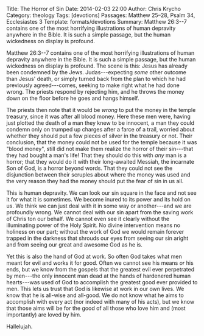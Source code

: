 Title: The Horror of Sin
Date: 2014-02-03 22:00
Author: Chris Krycho
Category: theology
Tags: [devotions]
Passages: Matthew 25–28, Psalm 34, Ecclesiastes 3
Template: formats/devotions
Summary: Matthew 26:3--7 contains one of the most horrifying illustrations of human depravity anywhere in the Bible. It is such a simple passage, but the human wickedness on display is profound.

Matthew 26:3--7 contains one of the most horrifying illustrations of human
depravity anywhere in the Bible. It is such a simple passage, but the human
wickedness on display is profound. The scene is this: Jesus has already been
condemned by the Jews. Judas---expecting *some* other outcome than Jesus' death,
or simply turned back from the plan to which he had previously agreed---comes,
seeking to make right what he had done wrong. The priests respond by rejecting
him, and he throws the money down on the floor before he goes and hangs himself.

The priests then note that it would be *wrong* to put the money in the temple
treasury, since it was after all blood money. Here these men were, having just
plotted the death of a man they knew to be innocent, a man they could condemn
only on trumped up charges after a farce of a trail, worried about whether they
should put a few pieces of silver in the treasury or not. Their conclusion, that
the money could not be used for the temple because it was "blood money", still
did not make them realize the horror of their sin---that they had bought a man's
life! That they should do this with *any* man is a horror; that they would do it
with their long-awaited Messiah, the incarnate Son of God, is a horror beyond
words. That they could not see the disjunction between their scruples about
where the money was used and the very reason they had the money should put the
fear of sin in us all.

This is human depravity. We can look our sin square in the face and not see it
for what it is sometimes. We become inured to its power and its hold on us. We
think we can just deal with it in some way or another---and we are profoundly
wrong. We cannot deal with our sin apart from the saving work of Chris ton our
behalf. We cannot even see it clearly without the illuminating power of the Holy
Spirit. No divine intervention means no holiness on our part; without the work
of God we would remain forever trapped in the darkness that shrouds our eyes
from seeing our sin aright and from seeing our great and awesome God as he is.

Yet this is also the hand of God at work. So often God takes what men meant for
evil and works it for good. Often we cannot see his means *or* his ends, but we
know from the gospels that the greatest evil ever perpetrated by men---the only
innocent man dead at the hands of hardenered human hearts---was used of God to
accomplish the greatest good ever provided to men. This lets us trust that God
is likewise at work in our own lives. We know that he is all-wise and all-good.
We do not know what he aims to accomplish with every act (nor indeed with many
of his acts), but we know that those aims will be for the good of all those who
love him and (most importantly) are loved by him.

Hallelujah.